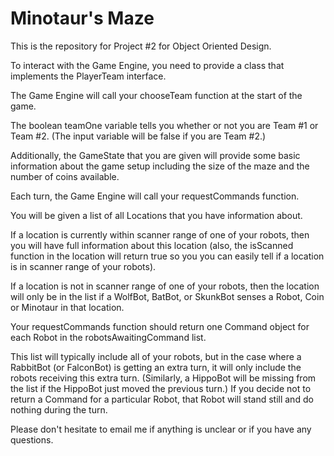# Minotaur's Maze
This is the repository for Project #2 for Object Oriented Design.

To interact with the Game Engine, you need to provide a class that 
implements the PlayerTeam interface.

The Game Engine will call your chooseTeam function at the start of the game. 

The boolean teamOne variable tells you whether or not you are Team #1 or Team #2. 
(The input variable will be false if you are Team #2.) 

Additionally, the GameState that you are given will provide some basic information 
about the game setup including the size of the maze and the number of coins available. 

Each turn, the Game Engine will call your requestCommands function. 

You will be given a list of all Locations that you have information about. 

If a location is currently within scanner range of one of your robots, 
then you will have full information about this location 
(also, the isScanned function in the location will return true so you you can 
easily tell if a location is in scanner range of your robots). 

If a location is not in scanner range of one of your robots, 
then the location will only be in the list if a WolfBot, BatBot, or SkunkBot 
senses a Robot, Coin or Minotaur in that location. 

Your requestCommands function should return one Command object for each Robot in 
the robotsAwaitingCommand list. 

This list will typically include all of your robots, but in the case where a 
RabbitBot (or FalconBot) is getting an extra turn, it will only include the robots 
receiving this extra turn. 
(Similarly, a HippoBot will be missing from the list if the HippoBot just moved 
the previous turn.) If you decide not to return a Command for a particular Robot, 
that Robot will stand still and do nothing during the turn.

Please don't hesitate to email me if anything is unclear or if you have any questions.